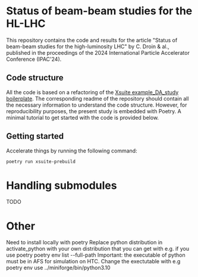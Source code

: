 # Status of beam-beam studies for the HL-LHC

This repository contains the code and results for the article "Status of beam-beam studies for the high-luminosity LHC" by C. Droin & al., published in the proceedings of the 2024 International Particle Accelerator Conference (IPAC'24).

## Code structure

All the code is based on a refactoring of the [Xsuite example_DA_study boilerplate](https://github.com/xsuite/example_DA_study). The corresponding readme of the repository should contain all the necessary information to understand the code structure. However, for reproducibility purposes, the present study is embedded with Poetry. A minimal tutorial to get started with the code is provided below.

## Getting started

Accelerate things by running the following command:

```bash
poetry run xsuite-prebuild
```

# Handling submodules

TODO


# Other
Need to install locally with poetry
Replace python distribution in activate_python with your own distribution that you can get with e.g. if you use poetry poetry env list --full-path
Important: the executable of python must be in AFS for simulation on HTC.
Change the exectutable with e.g poetry env use ../miniforge/bin/python3.10
